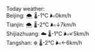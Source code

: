 Today weather:  
Beijing: 🌨  🌡️-1°C 🌬️0km/h  
Tianjin: 🌨  🌡️-2°C 🌬️↓7km/h  
Shijiazhuang: ☁️   🌡️-1°C 🌬️↙5km/h  
Tangshan: ❄️   🌡️-2°C 🌬️←6km/h  
